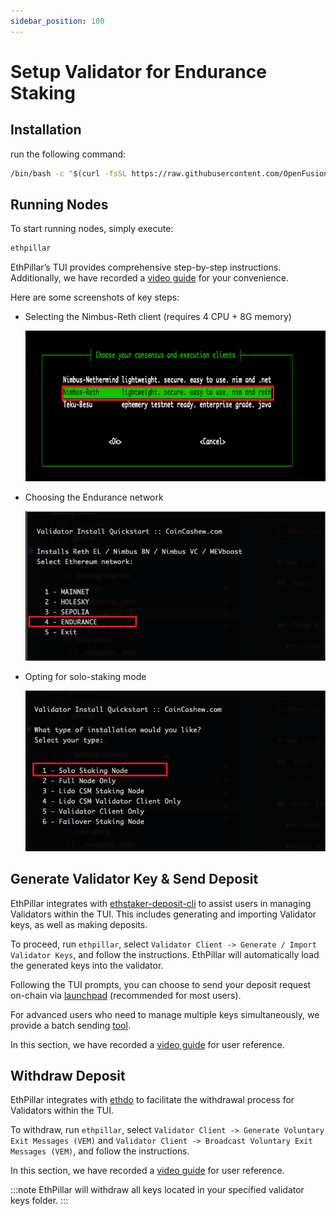 ```yaml
---
sidebar_position: 100
---
```


# Setup Validator for Endurance Staking

## Installation

run the following command:

```sh
/bin/bash -c "$(curl -fsSL https://raw.githubusercontent.com/OpenFusionist/EthPillar-Endurance/main/install.sh)"
```

## Running Nodes

To start running nodes, simply execute:

```sh
ethpillar
```

EthPillar’s TUI provides comprehensive step-by-step instructions. Additionally, we have recorded a [video guide](https://www.youtube.com/watch?v=iBuOBBx-O0c) for your convenience.

Here are some screenshots of key steps:

- Selecting the Nimbus-Reth client (requires 4 CPU + 8G memory)

  ![nimbus-reth](nimbus-reth.png)

- Choosing the Endurance network

  ![endurance](endurance.png)

- Opting for solo-staking mode

  ![solo-staking mode](solo-staking.png)

## Generate Validator Key & Send Deposit

EthPillar integrates with [ethstaker-deposit-cli](https://github.com/OpenFusionist/ethstaker-deposit-cli) to assist users in managing Validators within the TUI. This includes generating and importing Validator keys, as well as making deposits.

To proceed, run `ethpillar`, select `Validator Client -> Generate / Import Validator Keys`, and follow the instructions. EthPillar will automatically load the generated keys into the validator.

Following the TUI prompts, you can choose to send your deposit request on-chain via [launchpad](https://staking.fusionist.io) (recommended for most users).

For advanced users who need to manage multiple keys simultaneously, we provide a batch sending [tool](https://github.com/OpenFusionist/staking-batch-depositer).

In this section, we have recorded a [video guide](https://www.youtube.com/watch?v=QyIT_9w7Ae4) for user reference.

## Withdraw Deposit

EthPillar integrates with [ethdo](https://github.com/wealdtech/ethdo) to facilitate the withdrawal process for Validators within the TUI.

To withdraw, run `ethpillar`, select `Validator Client -> Generate Voluntary Exit Messages (VEM)` and `Validator Client -> Broadcast Voluntary Exit Messages (VEM)`, and follow the instructions.

In this section, we have recorded a [video guide](https://www.youtube.com/watch?v=bekwo-BfQ-8) for user reference.


:::note
EthPillar will withdraw all keys located in your specified validator keys folder.
:::

